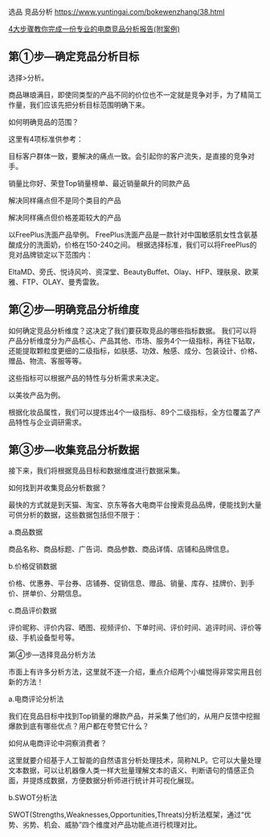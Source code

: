 选品 竞品分析
https://www.yuntingai.com/bokewenzhang/38.html

[4大步骤教你完成一份专业的电商竞品分析报告(附案例)](https://www.yuntingai.com/bokewenzhang/38.html)


## 第①步—确定竞品分析目标

选择>分析。

商品琳琅满目，即使同类型的产品不同的价位也不一定就是竞争对手，为了精简工作量，我们应该先把分析目标范围明确下来。


如何明确竞品的范围？

这里有4项标准供参考：

目标客户群体一致，要解决的痛点一致。会引起你的客户流失，是直接的竞争对手。

销量比你好、荣登Top销量榜单、最近销量飙升的同款产品

解决同样痛点但不是同个类目的产品

解决同样痛点但价格差距较大的产品

以FreePlus洗面产品举例。
FreePlus洗面产品是一款针对中国敏感肌女性含氨基酸成分的洗面奶，价格在150-240之间。
根据选择标准，我们可以将FreePlus的竞对品牌锁定以下范围内：

EltaMD、旁氏、悦诗风吟、资深堂、BeautyBuffet、Olay、HFP、理肤泉、欧莱雅、FTP、OLAY、曼秀雷敦。

## 第②步—明确竞品分析维度

如何确定竞品分析维度？这决定了我们要获取竞品的哪些指标数据。
我们可以将产品分析维度分为产品核心、产品其他、市场、服务4个一级指标，再往下钻取，还能提取颗粒度更细的二级指标，如肤感、功效、触感、成分、包装设计、价格、赠品、物流、客服等等。

这些指标可以根据产品的特性与分析需求来决定。

以美妆产品为例。

根据化妆品属性，我们可以提炼出4个一级指标、89个二级指标，全方位覆盖了产品特性与企业调研需求。

## 第③步—收集竞品分析数据

接下来，我们将根据竞品目标和数据维度进行数据采集。

如何找到并收集竞品分析数据？

最快的方式就是到天猫、淘宝、京东等各大电商平台搜索竞品品牌，便能找到大量可供分析的数据，这些数据包括但不限于：

a.商品数据

商品名称、商品标题、广告词、商品参数、商品详情、店铺和品牌信息。

b.价格促销数据

价格、优惠券、平台券、店铺券、促销信息、赠品、销量、库存、挂牌价、到手价、拼单价、分期信息。

c.商品评价数据

评价昵称、评价内容、晒图、视频评价、下单时间、评价时间、追评时间、评价等级、手机设备型号等。

第④步—选择竞品分析方法



市面上有许多分析方法，这里就不逐一介绍，重点介绍两个小编觉得非常实用且创新的方法！

a.电商评论分析法

我们在竞品目标中找到Top销量的爆款产品，并采集了他们的，从用户反馈中挖掘爆款到底有哪些优点？用户都在夸赞它什么？

如何从电商评论中洞察消费者？

这里就要介绍基于人工智能的自然语言分析处理技术，简称NLP。它可以大量处理文本数据，可以让机器像人类一样大批量理解文本的语义、判断语句的情感正负面，并提炼成数据，方便数据分析师进行统计并可视化展现。


b.SWOT分析法

SWOT(Strengths,Weaknesses,Opportunities,Threats)分析法框架，通过“优势、劣势、机会、威胁”四个维度对产品功能点进行梳理对比。

